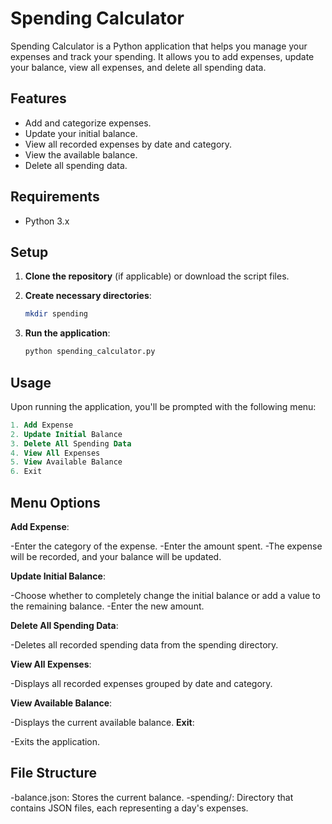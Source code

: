 # Spending Calculator

Spending Calculator is a Python application that helps you manage your expenses and track your spending. It allows you to add expenses, update your balance, view all expenses, and delete all spending data.

## Features

- Add and categorize expenses.
- Update your initial balance.
- View all recorded expenses by date and category.
- View the available balance.
- Delete all spending data.

## Requirements

- Python 3.x

## Setup

1. **Clone the repository** (if applicable) or download the script files.

2. **Create necessary directories**:
   ```sh
   mkdir spending
   
3. **Run the application**:
   ```sh
   python spending_calculator.py

## Usage

Upon running the application, you'll be prompted with the following menu:
```sql
1. Add Expense
2. Update Initial Balance
3. Delete All Spending Data
4. View All Expenses
5. View Available Balance
6. Exit
```
## Menu Options
**Add Expense**:

   -Enter the category of the expense.
   -Enter the amount spent.
   -The expense will be recorded, and your balance will be updated.
   
**Update Initial Balance**:

   -Choose whether to completely change the initial balance or add a value to the remaining balance.
   -Enter the new amount.
   
**Delete All Spending Data**:

   -Deletes all recorded spending data from the spending directory.

**View All Expenses**:

   -Displays all recorded expenses grouped by date and category.

**View Available Balance**:

   -Displays the current available balance.
**Exit**:

   -Exits the application.

## File Structure

  -balance.json: Stores the current balance.
  -spending/: Directory that contains JSON files, each representing a day's expenses.

